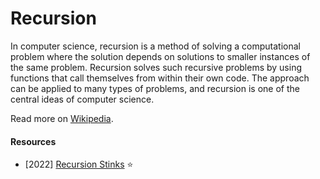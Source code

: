# Recursion

In computer science, recursion is a method of solving a computational problem where the solution depends on solutions to smaller instances of the same problem. Recursion solves such recursive problems by using functions that call themselves from within their own code. The approach can be applied to many types of problems, and recursion is one of the central ideas of computer science.

Read more on [Wikipedia](https://en.wikipedia.org/wiki/Recursion_(computer_science)).

#### Resources
- \[2022\] [Recursion Stinks](https://nested.substack.com/p/recursion-stinks) ⭐

